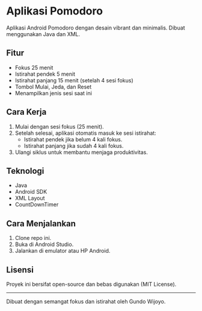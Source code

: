 
# Aplikasi Pomodoro

Aplikasi Android Pomodoro dengan desain vibrant dan minimalis. Dibuat menggunakan Java dan XML.

## Fitur

- Fokus 25 menit
- Istirahat pendek 5 menit
- Istirahat panjang 15 menit (setelah 4 sesi fokus)
- Tombol Mulai, Jeda, dan Reset
- Menampilkan jenis sesi saat ini

## Cara Kerja

1. Mulai dengan sesi fokus (25 menit).
2. Setelah selesai, aplikasi otomatis masuk ke sesi istirahat:
   - Istirahat pendek jika belum 4 kali fokus.
   - Istirahat panjang jika sudah 4 kali fokus.
3. Ulangi siklus untuk membantu menjaga produktivitas.

## Teknologi

- Java
- Android SDK
- XML Layout
- CountDownTimer

## Cara Menjalankan

1. Clone repo ini.
2. Buka di Android Studio.
3. Jalankan di emulator atau HP Android.

## Lisensi

Proyek ini bersifat open-source dan bebas digunakan (MIT License).

---

Dibuat dengan semangat fokus dan istirahat oleh Gundo Wijoyo.
